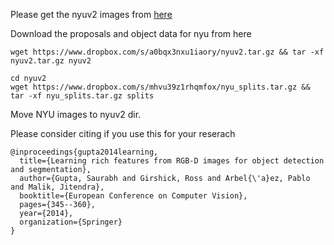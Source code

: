 
Please get the nyuv2 images from [here](https://cs.nyu.edu/~silberman/datasets/nyu_depth_v2.html)

Download the proposals and object data for nyu from here

```
wget https://www.dropbox.com/s/a0bqx3nxu1iaory/nyuv2.tar.gz && tar -xf nyuv2.tar.gz nyuv2
```

```
cd nyuv2
wget https://www.dropbox.com/s/mhvu39z1rhqmfox/nyu_splits.tar.gz && tar -xf nyu_splits.tar.gz splits
```

Move NYU images to nyuv2 dir.




Please consider citing if you use this for your reserach

```
@inproceedings{gupta2014learning,
  title={Learning rich features from RGB-D images for object detection and segmentation},
  author={Gupta, Saurabh and Girshick, Ross and Arbel{\'a}ez, Pablo and Malik, Jitendra},
  booktitle={European Conference on Computer Vision},
  pages={345--360},
  year={2014},
  organization={Springer}
}
```
